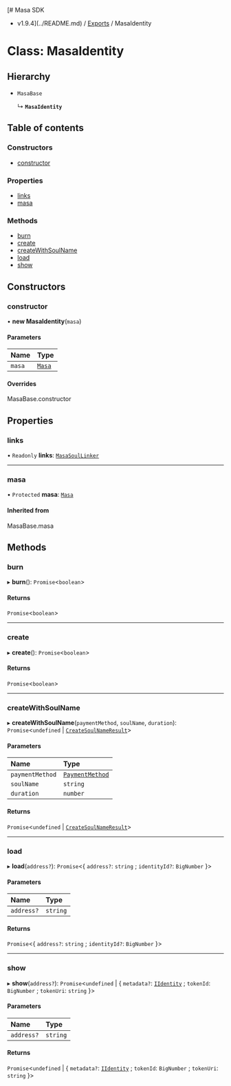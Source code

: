 [# Masa SDK
 - v1.9.4](../README.md) / [Exports](../modules.md) / MasaIdentity

# Class: MasaIdentity

## Hierarchy

- `MasaBase`

  ↳ **`MasaIdentity`**

## Table of contents

### Constructors

- [constructor](MasaIdentity.md#constructor)

### Properties

- [links](MasaIdentity.md#links)
- [masa](MasaIdentity.md#masa)

### Methods

- [burn](MasaIdentity.md#burn)
- [create](MasaIdentity.md#create)
- [createWithSoulName](MasaIdentity.md#createwithsoulname)
- [load](MasaIdentity.md#load)
- [show](MasaIdentity.md#show)

## Constructors

### constructor

• **new MasaIdentity**(`masa`)

#### Parameters

| Name | Type |
| :------ | :------ |
| `masa` | [`Masa`](Masa.md) |

#### Overrides

MasaBase.constructor

## Properties

### links

• `Readonly` **links**: [`MasaSoulLinker`](MasaSoulLinker.md)

___

### masa

• `Protected` **masa**: [`Masa`](Masa.md)

#### Inherited from

MasaBase.masa

## Methods

### burn

▸ **burn**(): `Promise`<`boolean`\>

#### Returns

`Promise`<`boolean`\>

___

### create

▸ **create**(): `Promise`<`boolean`\>

#### Returns

`Promise`<`boolean`\>

___

### createWithSoulName

▸ **createWithSoulName**(`paymentMethod`, `soulName`, `duration`): `Promise`<`undefined` \| [`CreateSoulNameResult`](../interfaces/CreateSoulNameResult.md)\>

#### Parameters

| Name | Type |
| :------ | :------ |
| `paymentMethod` | [`PaymentMethod`](../modules.md#paymentmethod) |
| `soulName` | `string` |
| `duration` | `number` |

#### Returns

`Promise`<`undefined` \| [`CreateSoulNameResult`](../interfaces/CreateSoulNameResult.md)\>

___

### load

▸ **load**(`address?`): `Promise`<{ `address?`: `string` ; `identityId?`: `BigNumber`  }\>

#### Parameters

| Name | Type |
| :------ | :------ |
| `address?` | `string` |

#### Returns

`Promise`<{ `address?`: `string` ; `identityId?`: `BigNumber`  }\>

___

### show

▸ **show**(`address?`): `Promise`<`undefined` \| { `metadata?`: [`IIdentity`](../interfaces/IIdentity.md) ; `tokenId`: `BigNumber` ; `tokenUri`: `string`  }\>

#### Parameters

| Name | Type |
| :------ | :------ |
| `address?` | `string` |

#### Returns

`Promise`<`undefined` \| { `metadata?`: [`IIdentity`](../interfaces/IIdentity.md) ; `tokenId`: `BigNumber` ; `tokenUri`: `string`  }\>
